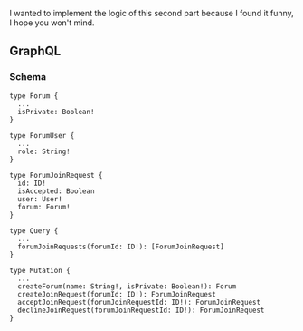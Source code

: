 I wanted to implement the logic of this second part because I found it funny, I hope you won't mind.

## GraphQL

### Schema

```gql
type Forum {
  ...
  isPrivate: Boolean!
}

type ForumUser {
  ...
  role: String!
}

type ForumJoinRequest {
  id: ID!
  isAccepted: Boolean
  user: User!
  forum: Forum!
}

type Query {
  ...
  forumJoinRequests(forumId: ID!): [ForumJoinRequest]
}

type Mutation {
  ...
  createForum(name: String!, isPrivate: Boolean!): Forum
  createJoinRequest(forumId: ID!): ForumJoinRequest
  acceptJoinRequest(forumJoinRequestId: ID!): ForumJoinRequest
  declineJoinRequest(forumJoinRequestId: ID!): ForumJoinRequest
}
```
